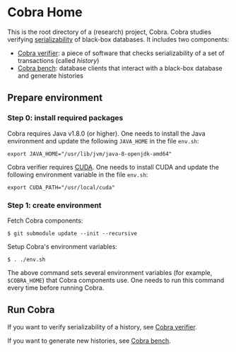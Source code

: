 # Cobra Home

This is the root directory of a (research) project, Cobra.
Cobra studies verifying [serializability](https://en.wikipedia.org/wiki/Serializability) of black-box databases.
It includes two components:

* [Cobra verifier](https://github.com/DBCobra/CobraVerifier): a piece of software that checks serializability of a set of transactions (called _history_)
* [Cobra bench](https://github.com/DBCobra/CobraBench): database clients that interact with a black-box database and generate histories

Prepare environment
---

### Step 0: install required packages

Cobra requires Java v1.8.0 (or higher). One needs to install the Java environment and update the following `JAVA_HOME` in the file `env.sh`:

    export JAVA_HOME="/usr/lib/jvm/java-8-openjdk-amd64"

Cobra verifier requires [CUDA](https://developer.nvidia.com/cuda-zone). One needs to install CUDA and update the following environment variable in the file `env.sh`:

    export CUDA_PATH="/usr/local/cuda"



### Step 1: create environment

Fetch Cobra components:

    $ git submodule update --init --recursive

Setup Cobra's environment variables:

    $ . ./env.sh

The above command sets several environment variables (for example, `$COBRA_HOME`) that Cobra components use. One needs to run this command every time before running Cobra.


Run Cobra
---


If you want to verify serializability of a history, see [Cobra verifier](https://github.com/DBCobra/CobraVerifier).

If you want to generate new histories, see [Cobra bench](https://github.com/DBCobra/CobraBench).
